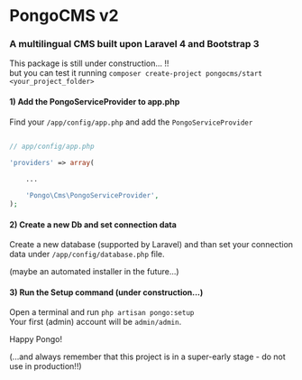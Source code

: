 # PongoCMS v2

### A multilingual CMS built upon Laravel 4 and Bootstrap 3

This package is still under construction... !!  
but you can test it running `composer create-project pongocms/start <your_project_folder>`

#### 1) Add the PongoServiceProvider to app.php

Find your `/app/config/app.php` and add the `PongoServiceProvider`

```php

// app/config/app.php

'providers' => array(
    
    ...

    'Pongo\Cms\PongoServiceProvider',
);
```

#### 2) Create a new Db and set connection data

Create a new database (supported by Laravel) and than set your connection data under `/app/config/database.php` file.

(maybe an automated installer in the future...)

#### 3) Run the Setup command (under construction...)

Open a terminal and run `php artisan pongo:setup`  
Your first (admin) account will be `admin/admin`.

Happy Pongo!

(...and always remember that this project is in a super-early stage - do not use in production!!)